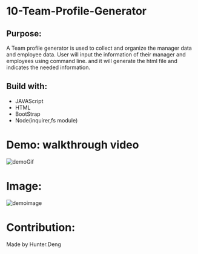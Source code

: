 # 10-Team-Profile-Generator
## Purpose:

A Team profile generator is used to collect and organize the manager data and employee data. User will input the information of their manager and employees using command line. and it will generate the html file and indicates the needed information. 

## Build with:

- JAVAScript
- HTML
- BootStrap
- Node(inquirer,fs module)

# Demo: walkthrough video
![demoGif](https://user-images.githubusercontent.com/82790906/125240240-b38cee80-e29e-11eb-8ed5-64e793f939b5.gif)

# Image:
![demoimage](https://user-images.githubusercontent.com/82790906/125241920-edf78b00-e2a0-11eb-9f6a-562b5a63411b.PNG)


# Contribution:

Made by Hunter.Deng

